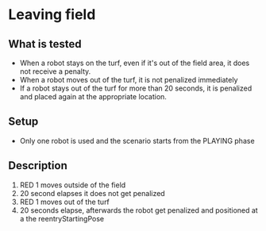 # Leaving field

## What is tested

- When a robot stays on the turf, even if it's out of the field area, it does
  not receive a penalty.
- When a robot moves out of the turf, it is not penalized immediately
- If a robot stays out of the turf for more than 20 seconds, it is penalized and
  placed again at the appropriate location.

## Setup

- Only one robot is used and the scenario starts from the PLAYING phase

## Description

1. RED 1 moves outside of the field
2. 20 second elapses it does not get penalized
3. RED 1 moves out of the turf
4. 20 seconds elapse, afterwards the robot get penalized and positioned at a the
   reentryStartingPose
